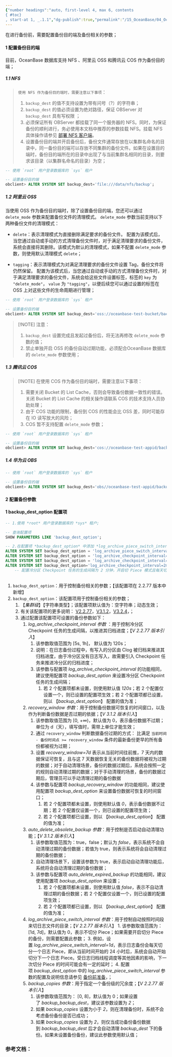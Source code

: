 ```yaml
---
{"number headings":"auto, first-level 4, max 6, contents
{ #toc}
, start-at 1, _.1.1","dg-publish":true,"permalink":"/15_OceanBase/04_OceanBase 安全，高可用，容灾/OceanBase 备份恢复_v3.x/OB 备份前准备/","dgPassFrontmatter":true}
---
```



在进行备份前，需要配置备份目的端及备份相关的参数；

#### 1 配置备份目的端

目前，OceanBase 数据库支持 NFS 、阿里云 OSS 和腾讯云 COS 作为备份目的端；

##### 1.1 NFS

>`使用 NFS 作为备份目的端时，需要注意以下事项`：
>1. `backup_dest` 的值不支持设置为带有问号（?）的字符串；
>2. `backup_dest` 的值必须设置为绝对路径，保证 OBServer 对 `backup_dest` 具有写权限 ；
>3. 必须保证所有 OBServer 都挂载了同一个服务器的 NFS。同时，为保证备份的顺利进行，务必使用本文档中推荐的参数挂载 NFS。挂载 NFS 具体操作请参见 [部署 NFS 客户端](https://www.oceanbase.com/docs/enterprise-oceanbase-database-cn-10000000000944110)。
>4. 设置备份目的端并开启备份后，备份文件通常存放在以集群名命名的目录中，同一备份目的端可以存放不同集群的备份文件。如果在设置目的端时，备份目的端所在的目录中出现了与当前集群名相同的目录，则要求该目录（以集群名命名的目录）为空；

```sql
-- 使用 `root` 用户登录数据库的 `sys` 租户

-- 设置备份目的端
obclient> ALTER SYSTEM SET backup_dest='file:///data/nfs/backup';
```


##### 1.2 阿里云 OSS
当使用 OSS 作为备份目的端时，除了设置备份目的端，您还可以通过 `delete_mode` 参数来配置备份文件的清理模式。
`delete_mode` 参数当前支持以下两种备份文件的清理模式：
- `delete`：表示清理模式为直接删除满足要求的备份文件。
配置为该模式后，当您通过自动或手动的方式清理备份文件时，对于满足清理要求的备份文件，系统会直接将其删除。该模式为默认的清理模式，如果不配置 `delete_mode` 参数，则使用默认清理模式 `delete`；
    
-   `tagging`：表示清理模式为对满足清理要求的备份文件设置 Tag，备份文件将仍然保留。
配置为该模式后，当您通过自动或手动的方式清理备份文件时，对于满足清理要求的备份文件，系统会给这些文件设置标签，标签的 `key` 为 `"delete_mode"`， `value` 为 `"tagging"`，以便后续您可以通过设置的标签在 OSS 上对这些文件的生命周期进行管理；
    
```sql
-- 使用 `root` 用户登录数据库的 `sys` 租户

-- 设置备份目的端
obclient> ALTER SYSTEM SET backup_dest='oss://oceanbase-test-bucket/backup/?host=xxx.aliyun-inc.com&access_id=xxx&access_key=xxx&delete_mode=delete';
```

> [!NOTE] 注意：
> 1.  `backup_dest` 设置完成且发起过备份后，将无法再修改 `delete_mode` 参数的值；
> 2. 禁止单独开启 OSS 的备份自动过期功能，必须配合OceanBase 数据库的 `delete_mode` 参数使用；


##### 1.3 腾讯云 COS

> [!NOTE] 在使用 COS 作为备份目的端时，需要注意以下事项：
> 1. 需要关闭 Bucket 的 List Cache，否则会导致备份数据一致性的错误。关闭 Bucket 的 List Cache 的相关操作请联系 COS 的技术支持人员协助处理；
> 2. 由于 COS 功能的限制，备份到 COS 的性能会比 OSS 差，同时可能存在 IO 读写放大的风险；
> 3. COS 暂不支持配置 `delete_mode` 参数；

```sql
-- 使用 `root` 用户登录数据库的 `sys` 租户

-- 设置备份目的端
obclient> ALTER SYSTEM SET backup_dest='cos://oceanbase-test-appid/backup?host=cos.ap-nanjing.myqcloud.com&access_id=xxx&access_key=xxx&appid=xxx';
```

##### 1.4 华为云 OBS
```sql
-- 使用 `root` 用户登录数据库的 `sys` 租户

-- 设置备份目的端
obclient> ALTER SYSTEM SET backup_dest='obs//oceanbase-test-appid/backup?host=obs.cn-east-2.myhuaweicloud.com&access_id=xxx&access_key=xxx‘;
```


#### 2 配置备份参数

<div class="transclusion internal-embed is-loaded"><div class="markdown-embed">



#### 1 backup_dest_option 配置项


```sql
-- 1.使用 *root* 用户登录数据库的 *sys* 租户;

-- 查询配置项 
SHOW PARAMETERS LIKE 'backup_dest_option';

-- 2.在配置项 *backup_dest_option* 中添加 *log_archive_piece_switch_interval* 参数值的设置，开启日志分片的备份功能
ALTER SYSTEM SET backup_dest_option = 'log_archive_piece_switch_interval=1d';
ALTER SYSTEM SET backup_dest_option = 'log_archive_checkpoint_interval=2m&log_archive_piece_switch_interval=1d&backup_copies=0';
ALTER SYSTEM SET backup_dest_option = 'log_archive_checkpoint_interval=2m&log_archive_piece_switch_interval=1d&backup_copies=0';
ALTER SYSTEM SET backup_dest_option='log_archive_checkpoint_interval=2m&recovery_window=7d&auto_delete_obsolete_backup=true&log_archive_piece_switch_interval=1d&backup_copies=0';
	-- 配置冷分区 Checkpoint 任务的生成间隔为 2 分钟，开启切 Piece 模式且每天切分 1 个日志 Piece，7 天后自动清理过期的备份，清理时不考虑二次备份是否已成功；
	
```

1. `backup_dest_option`：用于控制备份相关的参数；【该配置项在 2.2.77 版本中新增】
2. `backup_dest_option`：该配置项用于控制备份相关的参数；
	1. 【*集群级*】【字符串类型】；该配置项默认值为：空字符串；动态生效；
	3. 有关该配置项的更多说明： [V2.2.77](https://www.oceanbase.com/docs/enterprise-oceanbase-database-cn-10000000000375815)，[V3.1.2](https://www.oceanbase.com/docs/enterprise-oceanbase-database-cn-10000000000375815)，[V3.2.4](https://www.oceanbase.com/docs/enterprise-oceanbase-database-cn-10000000000944930)，；
	4. 通过配置该配置项可设置的备份参数如下：
		1. *log_archive_checkpoint_interval 参数* ：用于控制冷分区 Checkpoint 任务的生成间隔，以推进其归档进度；【*V 2.2.77 版本引入*】
			1. 该参数取值范围为 \[5s, 1h\]， 默认值为 120s；
			2. 说明：在日志备份过程中，有写入的分区由 Clog 被归档来推进其归档进度，由于冷分区没有日志写入，故需要引入 Checkpoint 任务来推进冷分区的归档进度；
			3. 该参数与配置项 *log_archive_checkpoint_interval* 的功能相同，建议使用配置项 *backup_dest_option* 来设置冷分区 Checkpoint 任务的生成间隔；
				1. 若 2 个配置项都未设置，则使用默认值 *120s*；若 2 个配置仅设置一个，则已设置的配置项生效；若 2 个配置项都已设置，则以 【*backup_dest_option*】 配置的值为准；
		2. *recovery_window 参数*：用于控制备份数据可恢复的时间窗口，以及作为判断备份数据是否过期的依据；【*V 3.1.2 版本引入*】
			1. 该参数取值范围为 \[0, +∞)，默认值为 0，表示备份数据不过期；单位为 d（天），填写值时，需带上单位才能生效；
			2. 通过 `recovery_window` 判断数据备份过期的方式： 比满足 `当前时间 - 备份时间点 >= recovery_window` 条件的最新备份更早的所有备份都被视为过期；
			3. 设置 *recovery_window=7d* 表示从当前时间往前推，7 天内的数据保证可恢复，且与这 7 天数据恢复无关的备份数据将被视为过期的数据；对于自动清理场景，备份的数据过期后，系统会按照一定的规则自动清理过期的数据；对于手动清理的场景，备份的数据过期后，管理员可以手动清理过期的备份数据
			4. 该参数与配置项 *backup_recovery_window* 的功能相同，建议使用配置项 *backup_dest_option* 来设置备份数据可恢复的时间窗口；
				1. 若 2 个配置项都未设置，则使用默认值 *0*，表示备份数据不过期；若 2 个配置仅设置一个，则已设置的配置项生效；
				2. 若 2 个配置项都已设置，则以 【*backup_dest_option*】 配置的值为准；
		3. *auto_delete_obsolete_backup 参数*：用于控制是否启动自动清理功能；【*V 3.1.2 版本引入*】
			1. 该参数取值范围为：true，false；默认为 *false*，表示系统不会自动清理过期的备份数据；若值为 true，则表示系统将会自动清理过期的备份数据；
			2. 自动清理场景下，设置该参数为 true，表示启动自动清理功能后，系统将会自动清理过期的备份数据；
			3. 该参数与配置项 *auto_delete_expired_backup* 的功能相同，建议使用配置项 *backup_dest_option* 来设置；
				1. 若 2 个配置项都未设置，则使用默认值 *false*，表示不自动清理过期的备份数据；若 2 个配置仅设置一个，则已设置的配置项生效；
				2. 若 2 个配置项都已设置，则以 【*backup_dest_option*】 配置的值为准；
		4. *log_archive_piece_switch_interval 参数*：用于控制自动按照时间段来切日志文件的目录；【*V 2.2.77 版本引入*】 			1. 该参数取值范围为： \[1d, 7d\]，默认值为 0，表示不切分 Piece；如果需要开启切分 Piece 的备份，则需要配置此参数；
			3. 例如，设置 *log_archive_piece_switch_interval=1d*，表示日志备份会每天切分一个日志 Piece，即从当前时间开始的 24 小时后，系统会自动开始切分下一个日志 Piece。受日志归档线程调度等其他因素的影响，下一次切分 Piece 的时间可能会有一定的延时；
			4. 配置项 *backup_dest_option* 中的 *log_archive_piece_switch_interval* 参数的配置及说明信息请参见 [备份前准备](https://www.oceanbase.com/docs/enterprise-oceanbase-database-cn-10000000000945704)，；
		5. *backup_copies 参数*：用于指定一个备份级的冗余度；【*V 2.2.77 版本引入*】
			1. 该参数取值范围为： \[0, 8\]，默认值为 0；如果设置了 *backup_backup_dest*，建议该参数设置为 *2*；
			2. 如果 *backup_copies* 设置为小于 *2*，则在清理备份时，系统不会考虑备份备份是否已成功；
			3. 如果 *backup_copies* 设置为 *2*，则仅当成功备份备份数据到 *backup_backup_dest* 后才会自动清理 *backup_dest* 下的备份。如果未设置备份备份，建议此参数使用默认值；



</div></div>




###  参考文档：



